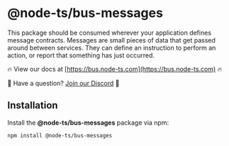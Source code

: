 # @node-ts/bus-messages

This package should be consumed wherever your application defines message contracts. Messages are small pieces of data that get passed around between services. They can define an instruction to perform an action, or report that something has just occurred.

🔥 View our docs at [https://bus.node-ts.com](https://bus.node-ts.com) 🔥

🤔 Have a question? [Join our Discord](https://discord.gg/Gg7v4xt82X) 🤔

## Installation

Install the **@node-ts/bus-messages** package via npm:

```sh
npm install @node-ts/bus-messages
```